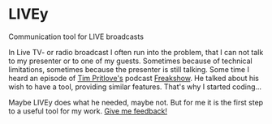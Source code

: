 # LIVEy
Communication tool for LIVE broadcasts

In Live TV- or radio broadcast I often run into the problem, that I can not talk to my presenter or to one of my guests. Sometimes because of technical limitations, sometimes because the presenter is still talking. 
Some time I heard an episode of [Tim Pritlove's](http://metaebene.me/) podcast [Freakshow](http://freakshow.fm/). He talked about his wish to have a tool, providing similar features. That's why I started coding... 

Maybe LIVEy does what he needed, maybe not. But for me it is the first step to a useful tool for my work. 
[Give me feedback!](http://austrianmultimedia.at)
